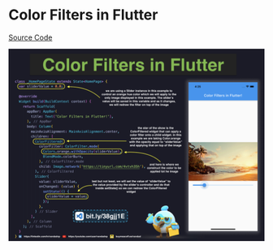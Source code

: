 # Color Filters in Flutter

[Source Code](color-filters-in-flutter.dart)

![](color-filters-in-flutter.jpg)

